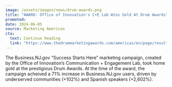 ```yaml
---
image: /assets/images/news/drum-awards.png
title: "AWARD: Office of Innovation's C+E Lab Wins Gold At Drum Awards"
promoted:  
date: 2024-06-05
source: Marketing Americas
cta:
  text: Continue Reading
  link: "https://www.thedrummarketingawards.com/americas/en/page/results#/dma-amer/2024/data-insights/success-starts-here"
---
```


The Business.NJ.gov “Success Starts Here” marketing campaign, created by the Office of Innovation’s Communication + Engagement Lab, took home gold at the prestigious Drum Awards. At the time of the award, the campaign acheived a 71% increase in Business.NJ.gov users, driven by underserved communities (+102%) and Spanish speakers (+2,602%).
